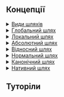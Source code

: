 ## Концепції

<details>
  <summary><a href="./concept/Path.md#види-шляхів">
  Види шляхів
  </a></summary>
  Рядок, що ідентифікує файл, шляхом перерахунку файлів котрі містять даний безпосередньо або опосередковано, називається - <code>шляхом</code>.
</details>

<details>
  <summary><a href="./concept/Path.md#глобальний-шлях">
  Глобальний шлях
  </a></summary>
  Це абсолютний або відносний шлях до файлу, який містить протокол, зокрема може містити порожній протокол.
</details>

<details>
  <summary><a href="./concept/Path.md#локальний-шлях">
  Локальний шлях
  </a></summary>
  Це абсолютний або відносний шлях до файлу чи директорії, що не містить назви протоколу.
</details>

<details>
  <summary><a href="./concept/Path.md#абсолютний-шлях">
  Абсолютний шлях
  </a></summary>
  Це шлях, який починається із кореневої директорії.
</details>

<details>
  <summary><a href="./concept/Path.md#відносний-шлях">
  Відносний шлях
  </a></summary>
  Це шлях, який визначає місце розташування файлу відносно іншого файлу, а не відносно кореня, і ніколи не починається із кореня..
</details>

<details>
  <summary><a href="./concept/Path.md#нормальний-шлях">
  Нормальний шлях
  </a></summary>
  Це шлях, приведений до форми, в якій шлях унікально ідентифікує файл із можливість диференціації директорії.
</details>

<details>
  <summary><a href="./concept/Path.md#канонічний-шлях">
  Канонічний шлях
  </a></summary>
  Це шлях, приведений до форми, в якій шлях унікально ідентифікує файл без можливості диференціації директорії.
</details>

<details>
  <summary><a href="./concept/Path.md#нативний-шлях">
  Нативний шлях
  </a></summary>
  Це шлях, яким має вигляд, характерний для якоїсь операційної системи, платформи чи інтерпретатора.
</details>


## Туторіли

<!-- <details><summary><a href="./tutorial/xxx.md">
      xxx
  </a></summary>
  xxx.
</details> -->
